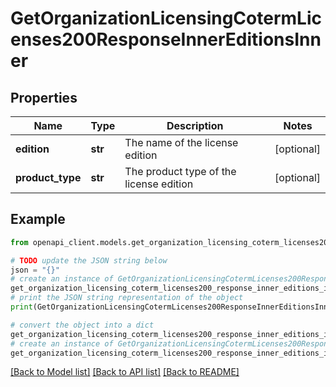 # GetOrganizationLicensingCotermLicenses200ResponseInnerEditionsInner


## Properties

Name | Type | Description | Notes
------------ | ------------- | ------------- | -------------
**edition** | **str** | The name of the license edition | [optional] 
**product_type** | **str** | The product type of the license edition | [optional] 

## Example

```python
from openapi_client.models.get_organization_licensing_coterm_licenses200_response_inner_editions_inner import GetOrganizationLicensingCotermLicenses200ResponseInnerEditionsInner

# TODO update the JSON string below
json = "{}"
# create an instance of GetOrganizationLicensingCotermLicenses200ResponseInnerEditionsInner from a JSON string
get_organization_licensing_coterm_licenses200_response_inner_editions_inner_instance = GetOrganizationLicensingCotermLicenses200ResponseInnerEditionsInner.from_json(json)
# print the JSON string representation of the object
print(GetOrganizationLicensingCotermLicenses200ResponseInnerEditionsInner.to_json())

# convert the object into a dict
get_organization_licensing_coterm_licenses200_response_inner_editions_inner_dict = get_organization_licensing_coterm_licenses200_response_inner_editions_inner_instance.to_dict()
# create an instance of GetOrganizationLicensingCotermLicenses200ResponseInnerEditionsInner from a dict
get_organization_licensing_coterm_licenses200_response_inner_editions_inner_from_dict = GetOrganizationLicensingCotermLicenses200ResponseInnerEditionsInner.from_dict(get_organization_licensing_coterm_licenses200_response_inner_editions_inner_dict)
```
[[Back to Model list]](../README.md#documentation-for-models) [[Back to API list]](../README.md#documentation-for-api-endpoints) [[Back to README]](../README.md)


